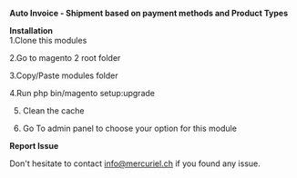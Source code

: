 **Auto Invoice - Shipment based on payment methods and Product Types**</br>


**Installation**</br>
1.Clone this modules</br>

2.Go to magento 2 root folder</br>

3.Copy/Paste modules folder </br>

4.Run php bin/magento setup:upgrade</br>

5. Clean the cache</br>

6. Go To admin panel to choose your option for this module</br>

**Report Issue**</br>

Don't hesitate to contact info@mercuriel.ch if you found any issue.


